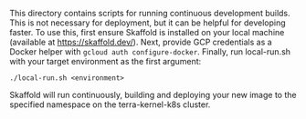 This directory contains scripts for running continuous development builds. This is not necessary for deployment, but it can be helpful for developing faster.
To use this, first ensure Skaffold is installed on your local machine (available at https://skaffold.dev/). Next, provide GCP credentials as a Docker helper with `gcloud auth configure-docker`. Finally, run local-run.sh with your target environment as the first argument:

```
./local-run.sh <environment>
```

Skaffold will run continuously, building and deploying your new image to the specified namespace on the terra-kernel-k8s cluster.
